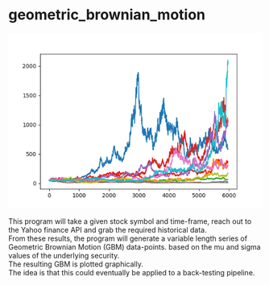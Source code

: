 # geometric_brownian_motion

![Example Result](https://github.com/graham-cleven/geometric_brownian_motion/blob/main/goldman_sachs_GBM_10_charts.png?raw=true)

This program will take a given stock symbol and time-frame, reach out to the Yahoo finance API and grab the required historical data.  
From these results, the program will generate a variable length series of Geometric Brownian Motion (GBM) data-points. based on the mu and sigma values of the underlying security.    
The resulting GBM is plotted graphically.  
The idea is that this could eventually be applied to a back-testing pipeline.
